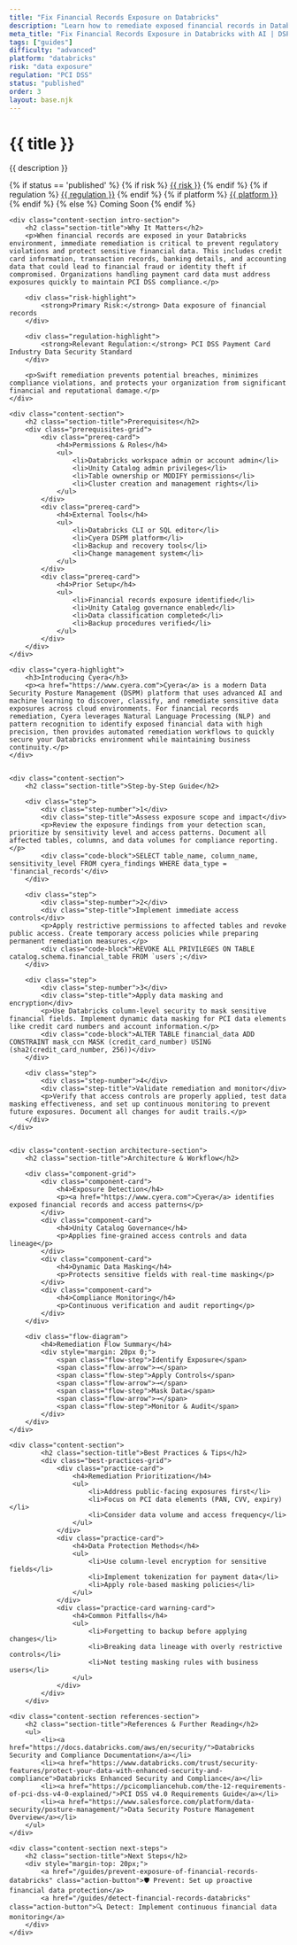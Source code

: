 ```yaml
---
title: "Fix Financial Records Exposure on Databricks"
description: "Learn how to remediate exposed financial records in Databricks environments. Follow step-by-step guidance for PCI DSS compliance and data protection."
meta_title: "Fix Financial Records Exposure in Databricks with AI | DSPM Guide"
tags: ["guides"]
difficulty: "advanced"
platform: "databricks"
risk: "data exposure"
regulation: "PCI DSS"
status: "published"
order: 3
layout: base.njk
---
```


<div class="container">
    <div class="header">
        <h1>{{ title }}</h1>
        <p>{{ description }}</p>
        <div class="guide-tags-container">
			<div class="guide-tags-wrapper">
		    {% if status == 'published' %}
		        {% if risk %}
		        <a href="/risk/{{ risk | downcase | replace: ' ', '-' }}/" class="guide-tag risk">{{ risk }}</a>
		        {% endif %}
		        {% if regulation %}
		        <a href="/regulation/{{ regulation | downcase | replace: ' ', '-' }}/" class="guide-tag regulation">{{ regulation }}</a>
		        {% endif %}
		        {% if platform %}
		        <a href="/platforms/{{ platform | downcase | replace: ' ', '-' }}/" class="guide-tag platform">{{ platform }}</a>
		        {% endif %}
		    {% else %}
		        <span class="guide-tag coming-soon">Coming Soon</span>
		    {% endif %}
		</div>
		</div>
    </div>

    <div class="content-section intro-section">
        <h2 class="section-title">Why It Matters</h2>
        <p>When financial records are exposed in your Databricks environment, immediate remediation is critical to prevent regulatory violations and protect sensitive financial data. This includes credit card information, transaction records, banking details, and accounting data that could lead to financial fraud or identity theft if compromised. Organizations handling payment card data must address exposures quickly to maintain PCI DSS compliance.</p>
        
        <div class="risk-highlight">
            <strong>Primary Risk:</strong> Data exposure of financial records
        </div>
        
        <div class="regulation-highlight">
            <strong>Relevant Regulation:</strong> PCI DSS Payment Card Industry Data Security Standard
        </div>
        
        <p>Swift remediation prevents potential breaches, minimizes compliance violations, and protects your organization from significant financial and reputational damage.</p>
    </div>

    <div class="content-section">
        <h2 class="section-title">Prerequisites</h2>
        <div class="prerequisites-grid">
            <div class="prereq-card">
                <h4>Permissions & Roles</h4>
                <ul>
                    <li>Databricks workspace admin or account admin</li>
                    <li>Unity Catalog admin privileges</li>
                    <li>Table ownership or MODIFY permissions</li>
                    <li>Cluster creation and management rights</li>
                </ul>
            </div>
            <div class="prereq-card">
                <h4>External Tools</h4>
                <ul>
                    <li>Databricks CLI or SQL editor</li>
                    <li>Cyera DSPM platform</li>
                    <li>Backup and recovery tools</li>
                    <li>Change management system</li>
                </ul>
            </div>
            <div class="prereq-card">
                <h4>Prior Setup</h4>
                <ul>
                    <li>Financial records exposure identified</li>
                    <li>Unity Catalog governance enabled</li>
                    <li>Data classification completed</li>
                    <li>Backup procedures verified</li>
                </ul>
            </div>
        </div>
    </div>
	
    <div class="cyera-highlight">
        <h3>Introducing Cyera</h3>
        <p><a href="https://www.cyera.com">Cyera</a> is a modern Data Security Posture Management (DSPM) platform that uses advanced AI and machine learning to discover, classify, and remediate sensitive data exposures across cloud environments. For financial records remediation, Cyera leverages Natural Language Processing (NLP) and pattern recognition to identify exposed financial data with high precision, then provides automated remediation workflows to quickly secure your Databricks environment while maintaining business continuity.</p>
    </div>
	

    <div class="content-section">
        <h2 class="section-title">Step-by-Step Guide</h2>
        
        <div class="step">
            <div class="step-number">1</div>
            <div class="step-title">Assess exposure scope and impact</div>
            <p>Review the exposure findings from your detection scan, prioritize by sensitivity level and access patterns. Document all affected tables, columns, and data volumes for compliance reporting.</p>
            <div class="code-block">SELECT table_name, column_name, sensitivity_level FROM cyera_findings WHERE data_type = 'financial_records'</div>
        </div>

        <div class="step">
            <div class="step-number">2</div>
            <div class="step-title">Implement immediate access controls</div>
            <p>Apply restrictive permissions to affected tables and revoke public access. Create temporary access policies while preparing permanent remediation measures.</p>
            <div class="code-block">REVOKE ALL PRIVILEGES ON TABLE catalog.schema.financial_table FROM `users`;</div>
        </div>

        <div class="step">
            <div class="step-number">3</div>
            <div class="step-title">Apply data masking and encryption</div>
            <p>Use Databricks column-level security to mask sensitive financial fields. Implement dynamic data masking for PCI data elements like credit card numbers and account information.</p>
            <div class="code-block">ALTER TABLE financial_data ADD CONSTRAINT mask_ccn MASK (credit_card_number) USING (sha2(credit_card_number, 256))</div>
        </div>

        <div class="step">
            <div class="step-number">4</div>
            <div class="step-title">Validate remediation and monitor</div>
            <p>Verify that access controls are properly applied, test data masking effectiveness, and set up continuous monitoring to prevent future exposures. Document all changes for audit trails.</p>
        </div>
    </div>


    <div class="content-section architecture-section">
        <h2 class="section-title">Architecture & Workflow</h2>
        
        <div class="component-grid">
            <div class="component-card">
                <h4>Exposure Detection</h4>
                <p><a href="https://www.cyera.com">Cyera</a> identifies exposed financial records and access patterns</p>
            </div>
            <div class="component-card">
                <h4>Unity Catalog Governance</h4>
                <p>Applies fine-grained access controls and data lineage</p>
            </div>
            <div class="component-card">
                <h4>Dynamic Data Masking</h4>
                <p>Protects sensitive fields with real-time masking</p>
            </div>
            <div class="component-card">
                <h4>Compliance Monitoring</h4>
                <p>Continuous verification and audit reporting</p>
            </div>
        </div>

        <div class="flow-diagram">
            <h4>Remediation Flow Summary</h4>
            <div style="margin: 20px 0;">
                <span class="flow-step">Identify Exposure</span>
                <span class="flow-arrow">→</span>
                <span class="flow-step">Apply Controls</span>
                <span class="flow-arrow">→</span>
                <span class="flow-step">Mask Data</span>
                <span class="flow-arrow">→</span>
                <span class="flow-step">Monitor & Audit</span>
            </div>
        </div>
    </div>

	<div class="content-section">
	        <h2 class="section-title">Best Practices & Tips</h2>
	        <div class="best-practices-grid">
	            <div class="practice-card">
	                <h4>Remediation Prioritization</h4>
	                <ul>
	                    <li>Address public-facing exposures first</li>
	                    <li>Focus on PCI data elements (PAN, CVV, expiry)</li>
	                    <li>Consider data volume and access frequency</li>
	                </ul>
	            </div>
	            <div class="practice-card">
	                <h4>Data Protection Methods</h4>
	                <ul>
	                    <li>Use column-level encryption for sensitive fields</li>
	                    <li>Implement tokenization for payment data</li>
	                    <li>Apply role-based masking policies</li>
	                </ul>
	            </div>
	            <div class="practice-card warning-card">
	                <h4>Common Pitfalls</h4>
	                <ul>
	                    <li>Forgetting to backup before applying changes</li>
	                    <li>Breaking data lineage with overly restrictive controls</li>
	                    <li>Not testing masking rules with business users</li>
	                </ul>
	            </div>
	        </div>
	    </div>

    <div class="content-section references-section">
        <h2 class="section-title">References & Further Reading</h2>
        <ul>
            <li><a href="https://docs.databricks.com/aws/en/security/">Databricks Security and Compliance Documentation</a></li>
            <li><a href="https://www.databricks.com/trust/security-features/protect-your-data-with-enhanced-security-and-compliance">Databricks Enhanced Security and Compliance</a></li>
            <li><a href="https://pcicompliancehub.com/the-12-requirements-of-pci-dss-v4-0-explained/">PCI DSS v4.0 Requirements Guide</a></li>
            <li><a href="https://www.salesforce.com/platform/data-security/posture-management/">Data Security Posture Management Overview</a></li>
        </ul>
    </div>

    <div class="content-section next-steps">
        <h2 class="section-title">Next Steps</h2>
        <div style="margin-top: 20px;">
            <a href="/guides/prevent-exposure-of-financial-records-databricks" class="action-button">🛡️ Prevent: Set up proactive financial data protection</a>
            <a href="/guides/detect-financial-records-databricks" class="action-button">🔍 Detect: Implement continuous financial data monitoring</a>
        </div>
    </div>
</div>